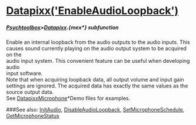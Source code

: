 # [Datapixx('EnableAudioLoopback')](Datapixx-EnableAudioLoopback) 
##### [Psychtoolbox](Pyschtoolbox)>[Datapixx](Datapixx).{mex*} subfunction


Enable an internal loopback from the audio outputs to the audio inputs. This  
causes sound currently playing on the audio output system to be acquired on the  
audio input system. This convenient feature can be useful when developing audio  
input software.  
Note that when acquiring loopback data, all output volume and input gain  
settings are ignored. The acquired data has exactly the same values as the  
source output data.  
See [DatapixxMicrophone](DatapixxMicrophone)\*Demo files for examples.  
  


###See also:
[InitAudio](Datapixx-InitAudio), [DisableAudioLoopback](Datapixx-DisableAudioLoopback), [SetMicrophoneSchedule](Datapixx-SetMicrophoneSchedule), [GetMicrophoneStatus](Datapixx-GetMicrophoneStatus)
